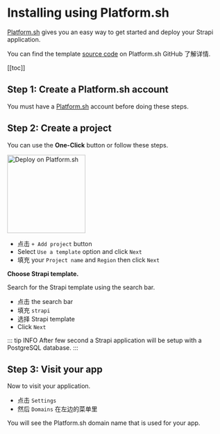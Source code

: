 # Installing using Platform.sh

[Platform.sh](https://platform.sh/) gives you an easy way to get started and deploy your Strapi application.

You can find the template [source code](https://github.com/platformsh-templates/strapi#customizations) on Platform.sh GitHub 了解详情.

[[toc]]

## Step 1: Create a Platform.sh account

You must have a [Platform.sh](https://console.platform.sh/) account before doing these steps.

## Step 2: Create a project

You can use the **One-Click** button or follow these steps.

<a href="https://console.platform.sh/projects/create-project?template=https://raw.githubusercontent.com/platformsh/template-builder/master/templates/strapi/.platform.template.yaml&utm_content=strapi&utm_source=github&utm_medium=button&utm_campaign=deploy_on_platform">
    <img src="https://platform.sh/images/deploy/lg-blue.svg" alt="Deploy on Platform.sh" width="180px" />
</a>

- 点击 `+ Add project` button
- Select `Use a template` option and click `Next`
- 填充 your `Project name` and `Region` then click `Next`

**Choose Strapi template.**

Search for the Strapi template using the search bar.

- 点击 the search bar
- 填充 `strapi`
- 选择 Strapi template
- Click `Next`

::: tip INFO
After few second a Strapi application will be setup with a PostgreSQL database.
:::

## Step 3: Visit your app

Now to visit your application.

- 点击 `Settings`
- 然后 `Domains` 在左边的菜单里

You will see the Platform.sh domain name that is used for your app.
